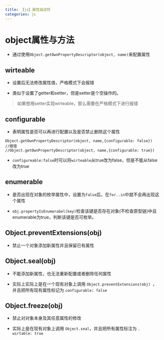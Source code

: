 ```yaml
---
title: 【js】属性描述符
categories: js
---
```



# object属性与方法

- 通过使用`Object.getOwnPropertyDescriptor(object, name)`来配置属性

## wirteable

- 设置后无法修改属性值，严格模式下会报错

- 类似于设置了getter和setter，但是setter是个空操作的。
> 如果想用setter实现wirteable，那么需要在严格模式下进行报错

## configurable

- 表明属性是否可以再进行配置以及是否禁止删除这个属性

``` is
Object.getOwnPropertyDescriptor(object, name,{configurable: false})
//报错
//Object.getOwnPropertyDescriptor(object, name,{configurable: true})
```

- ```configureable:false```时可以将```wirteable```从true改为false，但是不能从false改为true

## enumerable

- 是否出现在对象的枚举属性中，设置为```false```后，在```for..in```中就不会再出现这个属性

- ```obj.propertyIsEnumerabel(key)```检查该键是否存在对象(不检查原型链)中且enumerable为true，判断该键是否可枚举。

## Object.preventExtensions(obj)

- 禁止一个对象添加新属性并且保留已有属性

## Object.seal(obj)

- 不能添加新属性，也无法重新配置或者删除任何属性

- 实际上实际上是在一个现有对象上调用 ```Object.preventExtensions(obj) ```，并且把所有现有属性标记为 ```configurable: false```


## Object.freeze(obj)

- 禁止对对象本身及其任意属性的修改

- 实际上是在现有对象上调用 ```Object.seal```，并且把所有属性标注为 ```. wirtable: true```


